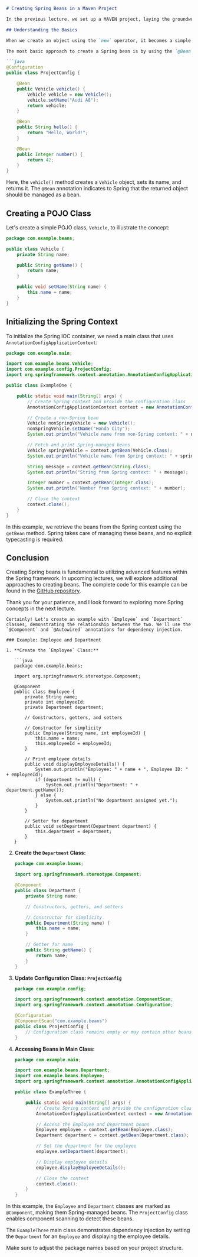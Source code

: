 

```markdown
# Creating Spring Beans in a Maven Project

In the previous lecture, we set up a MAVEN project, laying the groundwork for creating and managing beans within a Java application using the Spring framework. Beans are fundamental in Spring, serving as the core building blocks for advanced features like autowiring, dependency injection, and loose coupling.

## Understanding the Basics

When we create an object using the `new` operator, it becomes a simple POJO (Plain Old Java Object). However, the Spring IOC (Inversion of Control) container or Spring context remains unaware of these objects. It is the developer's responsibility to provide sufficient information to the Spring IOC container to manage Java objects effectively.

The most basic approach to create a Spring bean is by using the `@Bean` annotation on top of a Java method. This method, annotated with `@Bean`, will return an object that Spring will convert into a managed bean.

```java
@Configuration
public class ProjectConfig {

    @Bean
    public Vehicle vehicle() {
        Vehicle vehicle = new Vehicle();
        vehicle.setName("Audi A8");
        return vehicle;
    }

    @Bean
    public String hello() {
        return "Hello, World!";
    }

    @Bean
    public Integer number() {
        return 42;
    }
}
```

Here, the `vehicle()` method creates a `Vehicle` object, sets its name, and returns it. The `@Bean` annotation indicates to Spring that the returned object should be managed as a bean.

## Creating a POJO Class

Let's create a simple POJO class, `Vehicle`, to illustrate the concept:

```java
package com.example.beans;

public class Vehicle {
    private String name;

    public String getName() {
        return name;
    }

    public void setName(String name) {
        this.name = name;
    }
}
```

## Initializing the Spring Context

To initialize the Spring IOC container, we need a main class that uses `AnnotationConfigApplicationContext`:

```java
package com.example.main;

import com.example.beans.Vehicle;
import com.example.config.ProjectConfig;
import org.springframework.context.annotation.AnnotationConfigApplicationContext;

public class ExampleOne {

    public static void main(String[] args) {
        // Create Spring context and provide the configuration class
        AnnotationConfigApplicationContext context = new AnnotationConfigApplicationContext(ProjectConfig.class);

        // Create a non-Spring bean
        Vehicle nonSpringVehicle = new Vehicle();
        nonSpringVehicle.setName("Honda City");
        System.out.println("Vehicle name from non-Spring context: " + nonSpringVehicle.getName());

        // Fetch and print Spring-managed beans
        Vehicle springVehicle = context.getBean(Vehicle.class);
        System.out.println("Vehicle name from Spring context: " + springVehicle.getName());

        String message = context.getBean(String.class);
        System.out.println("String from Spring context: " + message);

        Integer number = context.getBean(Integer.class);
        System.out.println("Number from Spring context: " + number);

        // Close the context
        context.close();
    }
}
```

In this example, we retrieve the beans from the Spring context using the `getBean` method. Spring takes care of managing these beans, and no explicit typecasting is required.

## Conclusion

Creating Spring beans is fundamental to utilizing advanced features within the Spring framework. In upcoming lectures, we will explore additional approaches to creating beans. The complete code for this example can be found in the [GitHub repository](link_to_repository).

Thank you for your patience, and I look forward to exploring more Spring concepts in the next lecture. 
```
Certainly! Let's create an example with `Employee` and `Department` classes, demonstrating the relationship between the two. We'll use the `@Component` and `@Autowired` annotations for dependency injection.

### Example: Employee and Department

1. **Create the `Employee` Class:**

   ```java
   package com.example.beans;

   import org.springframework.stereotype.Component;

   @Component
   public class Employee {
       private String name;
       private int employeeId;
       private Department department;

       // Constructors, getters, and setters

       // Constructor for simplicity
       public Employee(String name, int employeeId) {
           this.name = name;
           this.employeeId = employeeId;
       }

       // Print employee details
       public void displayEmployeeDetails() {
           System.out.println("Employee: " + name + ", Employee ID: " + employeeId);
           if (department != null) {
               System.out.println("Department: " + department.getName());
           } else {
               System.out.println("No department assigned yet.");
           }
       }

       // Setter for department
       public void setDepartment(Department department) {
           this.department = department;
       }
   }
   ```

2. **Create the `Department` Class:**

   ```java
   package com.example.beans;

   import org.springframework.stereotype.Component;

   @Component
   public class Department {
       private String name;

       // Constructors, getters, and setters

       // Constructor for simplicity
       public Department(String name) {
           this.name = name;
       }

       // Getter for name
       public String getName() {
           return name;
       }
   }
   ```

3. **Update Configuration Class: `ProjectConfig`**

   ```java
   package com.example.config;

   import org.springframework.context.annotation.ComponentScan;
   import org.springframework.context.annotation.Configuration;

   @Configuration
   @ComponentScan("com.example.beans")
   public class ProjectConfig {
       // Configuration class remains empty or may contain other beans created using @Bean annotation
   }
   ```

4. **Accessing Beans in Main Class:**

   ```java
   package com.example.main;

   import com.example.beans.Department;
   import com.example.beans.Employee;
   import org.springframework.context.annotation.AnnotationConfigApplicationContext;

   public class ExampleThree {

       public static void main(String[] args) {
           // Create Spring context and provide the configuration class
           AnnotationConfigApplicationContext context = new AnnotationConfigApplicationContext(ProjectConfig.class);

           // Access the Employee and Department beans
           Employee employee = context.getBean(Employee.class);
           Department department = context.getBean(Department.class);

           // Set the department for the employee
           employee.setDepartment(department);

           // Display employee details
           employee.displayEmployeeDetails();

           // Close the context
           context.close();
       }
   }
   ```

In this example, the `Employee` and `Department` classes are marked as `@Component`, making them Spring-managed beans. The `ProjectConfig` class enables component scanning to detect these beans.

The `ExampleThree` main class demonstrates dependency injection by setting the `Department` for an `Employee` and displaying the employee details.

Make sure to adjust the package names based on your project structure.